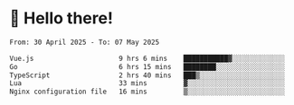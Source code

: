 # 👋 Hello there!

<!--START_SECTION:waka-->

```txt
From: 30 April 2025 - To: 07 May 2025

Vue.js                     9 hrs 6 mins    ███████████▓░░░░░░░░░░░░░   46.55 %
Go                         6 hrs 15 mins   ████████░░░░░░░░░░░░░░░░░   32.00 %
TypeScript                 2 hrs 40 mins   ███▒░░░░░░░░░░░░░░░░░░░░░   13.66 %
Lua                        33 mins         ▓░░░░░░░░░░░░░░░░░░░░░░░░   02.86 %
Nginx configuration file   16 mins         ▒░░░░░░░░░░░░░░░░░░░░░░░░   01.42 %
```

<!--END_SECTION:waka-->
